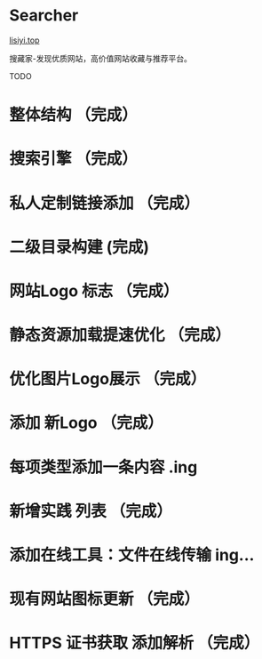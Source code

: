 # Searcher

[lisiyi.top](http://lisiyi.top)

搜藏家-发现优质网站，高价值网站收藏与推荐平台。

TODO

# 整体结构 （完成）

# 搜索引擎 （完成）

# 私人定制链接添加 （完成）

# 二级目录构建 (完成)

# 网站Logo 标志 （完成）

# 静态资源加载提速优化 （完成）

# 优化图片Logo展示    （完成）

# 添加 新Logo   （完成）

# 每项类型添加一条内容 .ing   

# 新增实践 列表  （完成）

# 添加在线工具：文件在线传输  ing...

# 现有网站图标更新  （完成）

# HTTPS 证书获取 添加解析  （完成）


 
